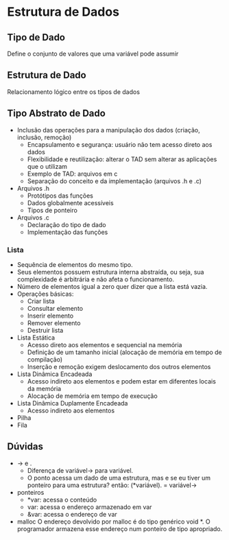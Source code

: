 # Estrutura de Dados
## Tipo de Dado 
Define o conjunto de valores que uma variável pode assumir
## Estrutura de Dado
Relacionamento lógico entre os tipos de dados
## Tipo Abstrato de Dado
* Inclusão das operações para a manipulação dos dados (criação, inclusão, remoção)
    - Encapsulamento e segurança: usuário não tem acesso direto aos dados
    - Flexibilidade e reutilização: alterar o TAD sem alterar as aplicações que o utilizam
    - Exemplo de TAD: arquivos em c
    - Separação do conceito e da implementação (arquivos .h e .c)
* Arquivos .h
    - Protótipos das funções
    - Dados globalmente acessíveis
    - Tipos de ponteiro
* Arquivos .c
    - Declaração do tipo de dado
    - Implementação das funções
### Lista
* Sequência de elementos do mesmo tipo. 
* Seus elementos possuem estrutura interna abstraída, ou seja, sua complexidade é arbitrária e não afeta o funcionamento.
* Número de elementos igual a zero quer dizer que a lista está vazia.
* Operações básicas:
    - Criar lista
    - Consultar elemento
    - Inserir elemento
    - Remover elemento
    - Destruir lista
* Lista Estática
    - Acesso direto aos elementos e sequencial na memória
    - Definição de um tamanho inicial (alocação de memória em tempo de compilação)
    - Inserção e remoção exigem deslocamento dos outros elementos
* Lista Dinâmica Encadeada
    - Acesso indireto aos elementos e podem estar em diferentes locais da memória
    - Alocação de memória em tempo de execução
* Lista Dinâmica Duplamente Encadeada
    - Acesso indireto aos elementos
* Pilha
* Fila

## Dúvidas
* -> e .
    - Diferença de variável-> para variável.
    - O ponto acessa um dado de uma estrutura, mas e se eu tiver um ponteiro para uma estrutura? então: (*variável). = variável->
* ponteiros
    - *var: acessa o conteúdo
    - var: acessa o endereço armazenado em var
    - &var: acessa o endereço de var
* malloc
O endereço devolvido por malloc é do tipo genérico void *. O programador armazena esse endereço num ponteiro de tipo apropriado.